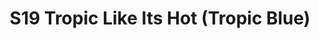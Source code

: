 ---
title: S19 Tropic Like Its Hot (Tropic Blue)
permalink: "/teams/tropic"
teamslug: tropic
members:
- Cesar Azabache
- Antonio Campanelli
- Ashley Hollander
- Sean Karson (Captain)
- Barry Mauck
- Patrick McIntyre
- Donald Mitchell (QB)
- Udochi Onwubiko
- Haley Ruben
- Peter Sima
- Stephen Tackney
- Kevin Zajac
- Daniel ErkenBrack
teamid: 7026
name: S19 Tropic Like Its Hot
color: Tropic Blue
division: ''
---